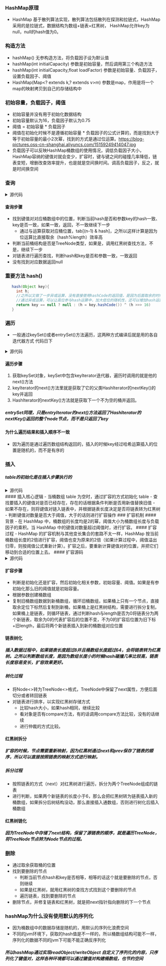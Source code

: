 ### HashMap原理
- HashMap 基于散列算法实现，散列算法包括散列在探测和拉链式，HashMap采用的是拉链式，数据结构为数组+链表+红黑树， HashMap允许key为null，null的hash值为0。

### 构造方法
- hashMap() 无参构造方法，将负载因子设为默认值
- hashMap(int initialCapacity) 参数是初始容量，然后调用第三个构造方法
- hashMap(int initialCapacity,float loadFactor) 参数是初始容量、负载因子，设置负载因子、阈值
- HashMap(Map<? extends k,? extends v>m) 参数是map，作用是将一个map的映射拷贝到自己的存储结构中

### 初始容量，负载因子，阈值
- 初始容量并没有用于初始化数据结构
- 初始容量默认为16，负载因子默认为0.75
- 阈值 = 初始容量 * 负载因子
- 阈值在初始化时候不是遵循初始容量 * 负载因子的公式计算的，而是找到大于等于初始容量的最小2次幂，找到的方式是通过位运算。https://blog-pictures.oss-cn-shanghai.aliyuncs.com/15159249414047.jpg
- 负载因子可以反映HashMap桶数组的使用情况，调低负载因子大小，HashMap容纳的键值对就会变少，扩容时，键与键之间的碰撞几率降低，链表变短，增删改查效率提升，也是就是空间换时间。调高负载因子，反之，就是时间换空间

### 查询
<details>
<summary>源代码</summary>
 
  ```Java
    public V get(Object key) {
    Node<K,V> e;
    return (e = getNode(hash(key), key)) == null ? null : e.value;
}

final Node<K,V> getNode(int hash, Object key) {
    Node<K,V>[] tab; Node<K,V> first, e; int n; K k;
    // 1. 定位键值对所在桶的位置
    if ((tab = table) != null && (n = tab.length) > 0 &&
        (first = tab[(n - 1) & hash]) != null) {
        if (first.hash == hash && // always check first node
            ((k = first.key) == key || (key != null && key.equals(k))))
            return first;
        if ((e = first.next) != null) {
            // 2. 如果 first 是 TreeNode 类型，则调用黑红树查找方法
            if (first instanceof TreeNode)
                return ((TreeNode<K,V>)first).getTreeNode(hash, key);
                
            // 2. 对链表进行查找
            do {
                if (e.hash == hash &&
                    ((k = e.key) == key || (key != null && key.equals(k))))
                    return e;
            } while ((e = e.next) != null);
        }
    }
    return null;
}
 ```
 </details>

 #### 查询步骤
- 找到键值对对应桶数组中的位置，判断当前hash是否和参数key的hash一致、key是否一致，如果一致，返回，不一致继续下一步
   - 通过与运算获取对应桶位置，tab[(n-1) & hash]，之所以这样计算是因为位运算比直接取余（hash%length）效率高
- 判断当前桶结构是否是TreeNode类型，如果是，调用红黑树查找方法，不是，继续下一步
- 对链表进行遍历查找，判断hash和key是否和参数一致，一致返回
- 没有找到对应数据返回null

### 重要方法 hash()
```Java
   hash(Object key){
     int h;
     //之所以又做了一步异或运算，没有直接使用hashCode的返回值，是因为后面取余的时候是和length取余，length一般不会太大，会导致取余的时候基本用的是低位运算，高位不参与运算，
     //通过异或运算，可以让高位参与hash运算中，加大低位的随机性，还可以增加hash运算的复杂度。之所以是右移16位，是因为hashCode()生成的hash值是int类型，32位，前16位是高位，后16位是低位
     return key == null ? null : (h = key.hashCode()) ^ (h >>> 16)
   }
```
### 遍历
- 一般通过keySet()或者entrySet()方法遍历，这两种方式编译后就是用的各自迭代器方式
代码日下

<details>
<summary>源代码</summary>

```java
//keySet()遍历
  Set keys = map.keySet();
  for(String key : keys){
    dosomething~
  }
  //迭代器遍历
  Set keys = map.keySet();
  Iterator it = keys.iterator();
  while(it.hasnext()){
   Object key = it.next();
  }
  public Set<K> keySet() {
    Set<K> ks = keySet;
    if (ks == null) {
        ks = new KeySet();
        keySet = ks;
    }
    return ks;
}

/**
 * 键集合
 */
final class KeySet extends AbstractSet<K> {
    public final int size()                 { return size; }
    public final void clear()               { HashMap.this.clear(); }
    public final Iterator<K> iterator()     { return new KeyIterator(); }
    public final boolean contains(Object o) { return containsKey(o); }
    public final boolean remove(Object key) {
        return removeNode(hash(key), key, null, false, true) != null;
    }
    // 省略部分代码
}

/**
 * 键迭代器
 */
final class KeyIterator extends HashIterator 
    implements Iterator<K> {
    public final K next() { return nextNode().key; }
}

abstract class HashIterator {
    Node<K,V> next;        // next entry to return
    Node<K,V> current;     // current entry
    int expectedModCount;  // for fast-fail
    int index;             // current slot

    HashIterator() {
        expectedModCount = modCount;
        Node<K,V>[] t = table;
        current = next = null;
        index = 0;
        if (t != null && size > 0) { // advance to first entry 
            // 寻找第一个包含链表节点引用的桶
            do {} while (index < t.length && (next = t[index++]) == null);
        }
    }

    public final boolean hasNext() {
        return next != null;
    }

    final Node<K,V> nextNode() {
        Node<K,V>[] t;
        Node<K,V> e = next;
        if (modCount != expectedModCount)
            throw new ConcurrentModificationException();
        if (e == null)
            throw new NoSuchElementException();
        if ((next = (current = e).next) == null && (t = table) != null) {
            // 寻找下一个包含链表节点引用的桶
            do {} while (index < t.length && (next = t[index++]) == null);
        }
        return e;
    }
    //省略部分代码
}
```
</details>

#### 遍历步骤
1. 获取keySet对象，keySet中包含keyIterator迭代器，遍历时调用的就是他的next()方法
2. keyIterator的next()方法里就是获取了它的父类HashIterator的nextKey()的key并返回
3. HashIterator的nextKey()方法就是获取下一个不为空的桶并返回。

##### entrySet同理，只是entryIterator的next()方法返回了HashIterator的nextKey()返回的整个node节点，而不是只返回了key

#### 为什么遍历结果和插入顺序不一致
- 因为遍历是通过遍历数组结构返回的，插入的时候key经过哈希运算插入的位置是随机的，而不是有序的

### 插入
##### table的初始化是在插入步骤执行的
<details>
<summary>源代码</summary>

```java
public V put(K key, V value) {
    return putVal(hash(key), key, value, false, true);
}

final V putVal(int hash, K key, V value, boolean onlyIfAbsent,
               boolean evict) {
    Node<K,V>[] tab; Node<K,V> p; int n, i;
    // 初始化桶数组 table，table 被延迟到插入新数据时再进行初始化
    if ((tab = table) == null || (n = tab.length) == 0)
        n = (tab = resize()).length;
    // 如果桶中不包含键值对节点引用，则将新键值对节点的引用存入桶中即可
    if ((p = tab[i = (n - 1) & hash]) == null)
        tab[i] = newNode(hash, key, value, null);
    else {
        Node<K,V> e; K k;
        // 如果键的值以及节点 hash 等于链表中的第一个键值对节点时，则将 e 指向该键值对
        if (p.hash == hash &&
            ((k = p.key) == key || (key != null && key.equals(k))))
            e = p;
            
        // 如果桶中的引用类型为 TreeNode，则调用红黑树的插入方法
        else if (p instanceof TreeNode)  
            e = ((TreeNode<K,V>)p).putTreeVal(this, tab, hash, key, value);
        else {
            // 对链表进行遍历，并统计链表长度
            for (int binCount = 0; ; ++binCount) {
                // 链表中不包含要插入的键值对节点时，则将该节点接在链表的最后
                if ((e = p.next) == null) {
                    p.next = newNode(hash, key, value, null);
                    // 如果链表长度大于或等于树化阈值，则进行树化操作
                    if (binCount >= TREEIFY_THRESHOLD - 1) // -1 for 1st
                        treeifyBin(tab, hash);
                    break;
                }
                
                // 条件为 true，表示当前链表包含要插入的键值对，终止遍历
                if (e.hash == hash &&
                    ((k = e.key) == key || (key != null && key.equals(k))))
                    break;
                p = e;
            }
        }
        
        // 判断要插入的键值对是否存在 HashMap 中
        if (e != null) { // existing mapping for key
            V oldValue = e.value;
            // onlyIfAbsent 表示是否仅在 oldValue 为 null 的情况下更新键值对的值
            if (!onlyIfAbsent || oldValue == null)
                e.value = value;
            afterNodeAccess(e);
            return oldValue;
        }
    }
    ++modCount;
    // 键值对数量超过阈值时，则进行扩容
    if (++size > threshold)
        resize();
    afterNodeInsertion(evict);
    return null;
}
```
</details>
#### 插入核心逻辑
- 当桶数组 table 为空时，通过扩容的方式初始化 table
- 查找要插入的键值对是否已经存在，存在的话根据条件判断是否用新值替换旧值
- 如果不存在，则将键值对链入链表中，并根据链表长度决定是否将链表转为红黑树
- 判断键值对数量是否大于阈值，大于的话则进行扩容操作
### 扩容机制
#### 背景
- 在 HashMap 中，桶数组的长度均是2的幂，阈值大小为桶数组长度与负载因子的乘积。当 HashMap 中的键值对数量超过阈值时，进行扩容。
#### 扩容过程
- HashMap 的扩容机制与其他变长集合的套路不太一样，HashMap 按当前桶数组长度的2倍进行扩容，阈值也变为原来的2倍（如果计算过程中，阈值溢出归零，则按阈值公式重新计算）。扩容之后，要重新计算键值对的位置，并把它们移动到合适的位置上去。
#### 扩容源码
<details>
<summary>源代码</summary>

```java
final Node<K,V>[] resize() {
    Node<K,V>[] oldTab = table;
    int oldCap = (oldTab == null) ? 0 : oldTab.length;
    int oldThr = threshold;
    int newCap, newThr = 0;
    // 如果 table 不为空，表明已经初始化过了
    if (oldCap > 0) {
        // 当 table 容量超过容量最大值，则不再扩容
        if (oldCap >= MAXIMUM_CAPACITY) {
            threshold = Integer.MAX_VALUE;
            return oldTab;
        } 
        // 按旧容量和阈值的2倍计算新容量和阈值的大小
        else if ((newCap = oldCap << 1) < MAXIMUM_CAPACITY &&
                 oldCap >= DEFAULT_INITIAL_CAPACITY)
            newThr = oldThr << 1; // double threshold
    } else if (oldThr > 0) // initial capacity was placed in threshold
        /*
         * 初始化时，将 threshold 的值赋值给 newCap，
         * HashMap 使用 threshold 变量暂时保存 initialCapacity 参数的值
         */ 
        newCap = oldThr;
    else {               // zero initial threshold signifies using defaults
        /*
         * 调用无参构造方法时，桶数组容量为默认容量，
         * 阈值为默认容量与默认负载因子乘积
         */
        newCap = DEFAULT_INITIAL_CAPACITY;
        newThr = (int)(DEFAULT_LOAD_FACTOR * DEFAULT_INITIAL_CAPACITY);
    }
    
    // newThr 为 0 时，按阈值计算公式进行计算
    if (newThr == 0) {
        float ft = (float)newCap * loadFactor;
        newThr = (newCap < MAXIMUM_CAPACITY && ft < (float)MAXIMUM_CAPACITY ?
                  (int)ft : Integer.MAX_VALUE);
    }
    threshold = newThr;
    // 创建新的桶数组，桶数组的初始化也是在这里完成的
    Node<K,V>[] newTab = (Node<K,V>[])new Node[newCap];
    table = newTab;
    if (oldTab != null) {
        // 如果旧的桶数组不为空，则遍历桶数组，并将键值对映射到新的桶数组中
        for (int j = 0; j < oldCap; ++j) {
            Node<K,V> e;
            if ((e = oldTab[j]) != null) {
                oldTab[j] = null;
                if (e.next == null)
                    newTab[e.hash & (newCap - 1)] = e;
                else if (e instanceof TreeNode)
                    // 重新映射时，需要对红黑树进行拆分
                    ((TreeNode<K,V>)e).split(this, newTab, j, oldCap);
                else { // preserve order
                    Node<K,V> loHead = null, loTail = null;
                    Node<K,V> hiHead = null, hiTail = null;
                    Node<K,V> next;
                    // 遍历链表，并将链表节点按原顺序进行分组
                    do {
                        next = e.next;
                        if ((e.hash & oldCap) == 0) {
                            if (loTail == null)
                                loHead = e;
                            else
                                loTail.next = e;
                            loTail = e;
                        }
                        else {
                            if (hiTail == null)
                                hiHead = e;
                            else
                                hiTail.next = e;
                            hiTail = e;
                        }
                    } while ((e = next) != null);
                    // 将分组后的链表映射到新桶中
                    if (loTail != null) {
                        loTail.next = null;
                        newTab[j] = loHead;
                    }
                    if (hiTail != null) {
                        hiTail.next = null;
                        newTab[j + oldCap] = hiHead;
                    }
                }
            }
        }
    }
    return newTab;
}
```
</details>

#### 扩容步骤
- 判断是初始化还是扩容，然后初始化相关参数，初始容量、阈值。如果是有参初始化那么旧的阈值就是初始容量。
- 根据参数创建桶数组
- 复制旧桶数组数据到新桶数组，循环旧桶数组，如果桶上只有一个节点，直接取余定位下标然后复制到新桶，如果桶上是红黑树结构，需要进行拆分复制，如果桶上是链表，则循环链表，通过判断hash与length是否为0将链表分为两个新链表，取余为0的代表扩容后的位置不变，不为0的扩容后位置为旧下标+旧length，最后将两个新链表插入到新的桶数组对应位置

#### 链表树化
##### 插入数据过程中，如果链表长度超过8并且桶数组长度超过64，会将链表转为红黑树。之所以判断数组长度，是因为数组长度小的时候hash碰撞几率比较高，链表长度容易变长，扩容效果更好。
##### 树化过程
- 将Node<>转为TreeNode<>格式，TreeNode中保留了next属性，方便后面切分或者转回链表
- 对链表进行排序，以实现红黑树存储方式
   - 比较hash大小，如果hash相同，继续比较
   - 看对象是否有compare方法，有的话调用compare方法比较，没有的话继续
   - 进行仲裁的方式比较。
#### 红黑树拆分
##### 扩容的时候，节点需要重新映射，因为红黑树通过next和prev保存了链表的顺序，所以可以直接按照链表的映射方式进行映射。
##### 拆分过程
- 按照链表的方式（next）对红黑树进行遍历，拆分为两个TreeNode组成的链表
- 进行判断，如果两个新链表的长度小于6，那么会把红黑树转为链表插入新的桶数组，如果拆分后树结构没动，那么直接插入通数组，否则进行树化后插入桶数组

#### 红黑树链化
##### 因为TreeNode中存储了next结构，保留了源链表的顺序，就是遍历TreeNode，将TreeNode节点转为Node节点的过程。

### 删除
- 通过取余获取桶的位置
- 找到要删除的节点
   - 判断当前节点hash和key是否相等，相等的话这个就是要删除的节点，否则继续
   - 如果是红黑树，就用红黑树的查找方式找到这个要删除的节点
   - 遍历链表，找到要删除的节点
- 删除节点，并修复链表和红黑树，就是把next指针指向删除的下一个节点

### hashMap为什么没有使用默认的序列化
- 因为桶数组中的数据存储是随机的，用默认的序列化浪费空间
- 不同的jvm环境下，获取的hash值是不一样的，所以桶数组结构可能不一样，序列化的数据不同的jvm下可能不能正确反序列化
##### 所以hashMap通过实现readObject/writeObject 自定义了序列化的内容，只序列化了键值对，这样各种环境都可以通过键值对构建桶数组，也节约空间
   
